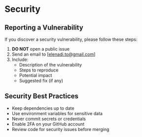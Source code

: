 # Security

## Reporting a Vulnerability

If you discover a security vulnerability, please follow these steps:

1. **DO NOT** open a public issue
2. Send an email to [elenadi.to@gmail.com]
3. Include:
   - Description of the vulnerability
   - Steps to reproduce
   - Potential impact
   - Suggested fix (if any)

## Security Best Practices

- Keep dependencies up to date
- Use environment variables for sensitive data
- Never commit secrets or credentials
- Enable 2FA on your GitHub account
- Review code for security issues before merging
